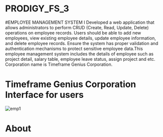# PRODIGY_FS_3
#EMPLOYEE MANAGEMENT SYSTEM
I Developed a web application that allows administrators to perform CRUD (Create, Read, Update, Delete) operations on employee records. Users should be able to add new employees, view existing employee details, update employee information, and delete employee records. Ensure the system has proper validation and authentication mechanisms to protect sensitive employee data.This employee management system includes the details of employee such as project detail, salary table, employee leave status, assign project and etc. Corporation name is Timeframe Genius Corporation.

# Timeframe Genius Corporation Interface for users
![emp1](https://github.com/user-attachments/assets/7c81305b-2025-494f-a943-e6d96ff3214e)

# About



